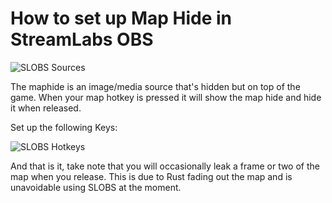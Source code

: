 # How to set up Map Hide in StreamLabs OBS

![SLOBS Sources](/slobsources.png)

The maphide is an image/media source that's hidden but on top of the game. When your map hotkey is pressed it will show the map hide and hide it when released.

Set up the following Keys:

![SLOBS Hotkeys](/slobshoteys.png)

And that is it, take note that you will occasionally leak a frame or two of the map when you release. This is due to Rust fading out the map and is unavoidable using SLOBS at the moment.
